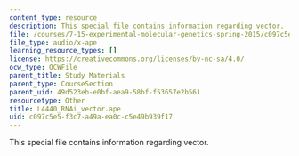 ```yaml
---
content_type: resource
description: This special file contains information regarding vector.
file: /courses/7-15-experimental-molecular-genetics-spring-2015/c097c5e5f3c7a49aea0cc5e49b939f17_L4440_RNAi_vector.ape
file_type: audio/x-ape
learning_resource_types: []
license: https://creativecommons.org/licenses/by-nc-sa/4.0/
ocw_type: OCWFile
parent_title: Study Materials
parent_type: CourseSection
parent_uid: 49d523eb-e0bf-aea9-58bf-f53657e2b561
resourcetype: Other
title: L4440_RNAi_vector.ape
uid: c097c5e5-f3c7-a49a-ea0c-c5e49b939f17
---
```

This special file contains information regarding vector.